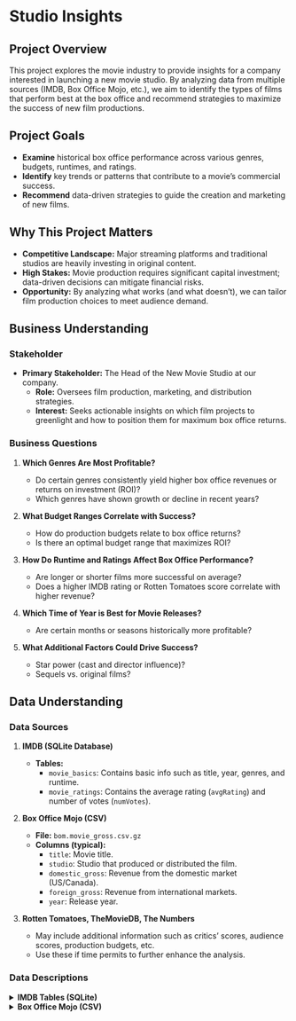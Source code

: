 # Studio Insights

## Project Overview
This project explores the movie industry to provide insights for a company interested in launching a new movie studio. By analyzing data from multiple sources (IMDB, Box Office Mojo, etc.), we aim to identify the types of films that perform best at the box office and recommend strategies to maximize the success of new film productions.

## Project Goals
- **Examine** historical box office performance across various genres, budgets, runtimes, and ratings.
- **Identify** key trends or patterns that contribute to a movie’s commercial success.
- **Recommend** data-driven strategies to guide the creation and marketing of new films.

## Why This Project Matters
- **Competitive Landscape:** Major streaming platforms and traditional studios are heavily investing in original content.
- **High Stakes:** Movie production requires significant capital investment; data-driven decisions can mitigate financial risks.
- **Opportunity:** By analyzing what works (and what doesn’t), we can tailor film production choices to meet audience demand.

## Business Understanding

### Stakeholder
- **Primary Stakeholder:** The Head of the New Movie Studio at our company.
  - **Role:** Oversees film production, marketing, and distribution strategies.
  - **Interest:** Seeks actionable insights on which film projects to greenlight and how to position them for maximum box office returns.

### Business Questions
1. **Which Genres Are Most Profitable?**
   - Do certain genres consistently yield higher box office revenues or returns on investment (ROI)?
   - Which genres have shown growth or decline in recent years?

2. **What Budget Ranges Correlate with Success?**
   - How do production budgets relate to box office returns?
   - Is there an optimal budget range that maximizes ROI?

3. **How Do Runtime and Ratings Affect Box Office Performance?**
   - Are longer or shorter films more successful on average?
   - Does a higher IMDB rating or Rotten Tomatoes score correlate with higher revenue?

4. **Which Time of Year is Best for Movie Releases?** 
   - Are certain months or seasons historically more profitable?

5. **What Additional Factors Could Drive Success?**
   - Star power (cast and director influence)?
   - Sequels vs. original films?

## Data Understanding

### Data Sources

1. **IMDB (SQLite Database)**
   - **Tables:**
     - `movie_basics`: Contains basic info such as title, year, genres, and runtime.
     - `movie_ratings`: Contains the average rating (`avgRating`) and number of votes (`numVotes`).
     

2. **Box Office Mojo (CSV)**
   - **File:** `bom.movie_gross.csv.gz`
   - **Columns (typical):**
     - `title`: Movie title.
     - `studio`: Studio that produced or distributed the film.
     - `domestic_gross`: Revenue from the domestic market (US/Canada).
     - `foreign_gross`: Revenue from international markets.
     - `year`: Release year.

3. **Rotten Tomatoes, TheMovieDB, The Numbers**
   - May include additional information such as critics’ scores, audience scores, production budgets, etc.
   - Use these if time permits to further enhance the analysis.

### Data Descriptions

<details>
  <summary><strong>IMDB Tables (SQLite)</strong></summary>

  - **`movie_basics`**
    - `movie_id`: Unique identifier (often `tconst` in IMDB’s original data).
    - `primary_title`: The main title of the movie.
    - `original_title`: Original title if different from the main one.
    - `start_year`: Year the movie was first released or produced.
    - `runtime_minutes`: Length of the movie in minutes.
    - `genres`: One or more genres (e.g., "Action,Comedy").
  
  - **`movie_ratings`**
    - `movie_id`: Matches the `movie_id` in `movie_basics`.
    - `avg_rating`: Average IMDB rating (scale 1–10).
    - `num_votes`: Number of votes that contributed to the `avg_rating`.
  
  - **Other Tables (e.g., `principals`, `directors`, `writers`)**
    - Provide additional details about cast and crew (optional for a basic analysis).
</details>

<details>
  <summary><strong>Box Office Mojo (CSV)</strong></summary>

  - **`bom.movie_gross.csv.gz`**
    - `title`: Movie title.
    - `studio`: Studio that produced or distributed the film.
    - `domestic_gross`: Revenue from the domestic market (US/Canada).
    - `foreign_gross`: Revenue from international markets.
    - `year`: Release year.



## Data Limitations
- **Data Gaps:** Some movies may not have complete information (missing budgets, missing foreign gross, etc.).
- **Merge Complexity:** The IMDB database uses unique IDs, while Box Office Mojo uses movie titles. Matching them may require careful joining on title and year.
- **Outliers:** Certain blockbuster films (e.g., *Avengers*) or extremely low-budget films might skew averages.
- **Time Range:** Ensure the years in each dataset overlap; otherwise, you might be comparing different time periods.

## Data Preparation Strategy

### Merging
- **Merge Approach:**  
  - Merge IMDB data with Box Office Mojo on movie title and release year (or using an approximate matching technique if necessary).
  - Alternatively, keep the datasets separate if merging is too challenging or results in a limited subset of data.

### Cleaning
- **Handling Missing Values:**  
  - Remove or impute missing values where appropriate.
- **Data Type Conversion:**  
  - Convert currency columns to numeric types for accurate analysis.
- **Genre Processing:**  
  - Decide whether to split genres into multiple rows for granular analysis or keep them as a single string.

### Feature Engineering 
- **Profit/ROI Calculation:**  
  - Creating a `profit` or `ROI` column if budget data is available.
- **Primary Genre Extraction:**  
  - Extracting the primary genre when multiple genres are listed (e.g., "Action" from "Action,Comedy").

  
